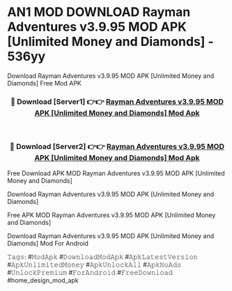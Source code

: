 # AN1 MOD DOWNLOAD Rayman Adventures v3.9.95 MOD APK [Unlimited Money and Diamonds] - 536yy
Download Rayman Adventures v3.9.95 MOD APK [Unlimited Money and Diamonds] Free Mod APK

<div align="center">
<h3>🔴 Download [Server1] 👉👉 <a href="https://apk-comot.site?title=Rayman_Adventures_v3.9.95_MOD_APK_[Unlimited_Money_and_Diamonds]">Rayman Adventures v3.9.95 MOD APK [Unlimited Money and Diamonds] Mod Apk</a></h3><br>

<h3>🔴 Download [Server2] 👉👉 <a href="https://apk-comot.site?title=Rayman_Adventures_v3.9.95_MOD_APK_[Unlimited_Money_and_Diamonds]">Rayman Adventures v3.9.95 MOD APK [Unlimited Money and Diamonds] Mod Apk</a></h3>
</div>


Free Download APK MOD Rayman Adventures v3.9.95 MOD APK [Unlimited Money and Diamonds]

Download Rayman Adventures v3.9.95 MOD APK [Unlimited Money and Diamonds] 

Free APK MOD Rayman Adventures v3.9.95 MOD APK [Unlimited Money and Diamonds] 

Download Rayman Adventures v3.9.95 MOD APK [Unlimited Money and Diamonds] Mod For Android

𝚃𝚊𝚐𝚜: #𝙼𝚘𝚍𝙰𝚙𝚔 #𝙳𝚘𝚠𝚗𝚕𝚘𝚊𝚍𝙼𝚘𝚍𝙰𝚙𝚔 #𝙰𝚙𝚔𝙻𝚊𝚝𝚎𝚜𝚝𝚅𝚎𝚛𝚜𝚒𝚘𝚗 #𝙰𝚙𝚔𝚄𝚗𝚕𝚒𝚖𝚒𝚝𝚎𝚍𝙼𝚘𝚗𝚎𝚢 #𝙰𝚙𝚔𝚄𝚗𝚕𝚘𝚌𝚔𝙰𝚕𝚕 #𝙰𝚙𝚔𝙽𝚘𝙰𝚍𝚜 #𝚄𝚗𝚕𝚘𝚌𝚔𝙿𝚛𝚎𝚖𝚒𝚞𝚖 #𝙵𝚘𝚛𝙰𝚗𝚍𝚛𝚘𝚒𝚍 #𝙵𝚛𝚎𝚎𝙳𝚘𝚠𝚗𝚕𝚘𝚊𝚍 #home_design_mod_apk